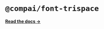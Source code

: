 # `@compai/font-trispace`

[**Read the docs &rarr;**](https://components.ai/docs/typefaces/trispace)
